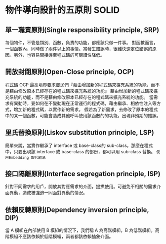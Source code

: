 #  物件導向設計的五原則 SOLID
## 單一職責原則(Single responsibility principle, SRP)
每個物件，不管是類別、函數，負責的功能，都應該只做一件事。
對函數而言，一個函數內，同時做了兩件以上的事情。當發生錯誤時，很難快速定位錯誤的原因。另外，也容易間接導至程式碼的可閱讀性降低。
## 開放封閉原則(Open-Close principle, OCP) 
[程式碼](https://github.com/xvpowerg/goDesignPattern/blob/master/ch1/solid.srp/ocp.go)
 OCP 最高境界要求鄉民們『藉由增加新的程式碼來擴充系統的功能，而不是藉由修改原本已經存在的程式碼來擴充系統的功能』
藉由增加新的程式碼來擴充系統的功能，而不是藉由修改原本已經存在的程式碼來擴充系統的功能。
當需求有異動時，要如何在不變動現在正常運行的程式碼，藉由繼承、相依性注入等方式，增加新的程式碼，以實作新的需求。
假若為了新需求，去修改了原本的程式中的某一個函數，可能會造成其他呼叫使用該函數的的功能，出現非預期的錯誤。
## 里氏替換原則(Liskov substitution principle, LSP)
簡單來說，當實作繼承了 interface 或 base-class的 sub-class，那麼在程式中，只要出現該 interface 或 base-class 的部份，都可以用 sub-class 替換。
`使用Embedding 取代繼承`
## 接口隔離原則(Interface segregation principle, ISP)
針對不同需求的用戶，開放其對應需求的介面，提拱使用。可避免不相關的需求介面異動，造成被強迫一同面對異動的情況。
## 依賴反轉原則(Dependency inversion principle, DIP)
當 A 模組在內部使用 B 模組的情況下，我們稱 A 為高階模組，B 為低階模組。高階模組不應該依賴於低階模組，兩者都該依賴抽象介面。
